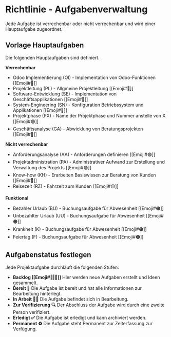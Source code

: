 # Richtlinie - Aufgabenverwaltung

Jede Aufgabe ist verrechenbar oder nicht verrechenbar und wird einer Hauptaufgabe zugeordnet.

## Vorlage Hauptaufgaben

Die folgenden Hauptaufgaben sind definiert.

**Verrechenbar**

* Odoo Implementierung (OI) - Implementation von Odoo-Funktionen [[Emoji#🔴]]
* Projektleitung (PL) - Allgmeine Projektleitung [[Emoji#🔴]]
* Software-Entwicklung (SE) - Implementation von Geschäftsapplikationen [[Emoji#🔴]]
* System-Engineering (SN) - Konfiguration Betriebssystem und Applikationen [[Emoji#🔴]]
* Projektphase (PX) - Name der Projektphase und Nummer anstelle von X [[Emoji#🟣]]
* Geschäftsanalyse (GA) - Abwicklung von Beratungsprojekten [[Emoji#🔴]]

**Nicht verrechenbar**

* Anforderungsanalyse (AA) - Anforderungen definieren [[Emoji#🟢]]
* Projektadministration (PA) - Administrativer Aufwand zur Erstellung und Verwaltung des Projekts [[Emoji#🟢]]
* Know-how (KH) - Erarbeiten Basiswissen zur Beratung von Kunden [[Emoji#🔵]]
* Reisezeit (RZ) - Fahrzeit zum Kunden [[Emoji#🟡]]

**Funktional**

* Bezahler Urlaub (BU) - Buchungsaufgabe für Abwesenheit [[Emoji#🟠]]
* Unbezahlter Urlaub (UU) - Buchungsaufgabe für Abwesenheit [[Emoji#🟠]]
* Krankheit (K) - Buchungsaufgabe für Abwesenheit [[Emoji#🟠]]
* Feiertag (F) - Buchungsaufgabe für Abwesenheit [[Emoji#🟠]]

## Aufgabenstatus festlegen

Jede Projektaufgabe durchläuft die folgenden Stufen:
* **Backlog [[Emoji#🎒|🎒]]** Hier werden neue Aufgaben erstellt und Ideen gesammelt.
* **Bereit 🏁** Die Aufgabe ist bereit und hat alle Informationen zur Bearbeitung hinterlegt.
* **In Arbeit 🧑‍💻** Die Aufgabe befindet sich in Bearbeitung.
* **Zur Verifizierung 🔍** Der Abschluss der Aufgabe wird durch eine zweite Person verifiziert.
* **Erledigt ✅** Die Aufgabe ist erledigt und kann archiviert werden.
* **Permanent ♻️** Die Aufgabe steht Permanent zur Zeiterfassung zur Verfügung.